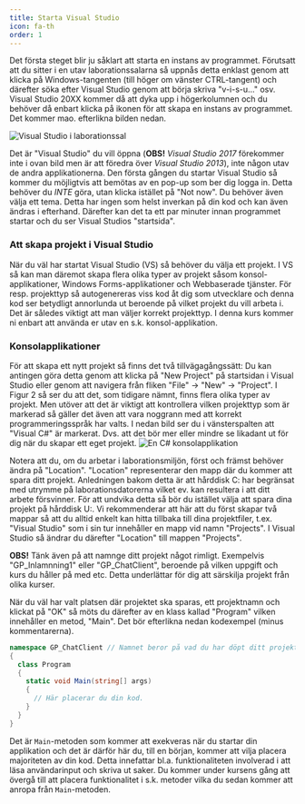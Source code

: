 ```yaml
---
title: Starta Visual Studio
icon: fa-th
order: 1
---
```


Det första steget blir ju såklart att starta en instans av programmet. Förutsatt att du sitter i en utav laborationssalarna så uppnås detta enklast genom att klicka på Windows-tangenten (till höger om vänster CTRL-tangent) och därefter söka efter Visual Studio genom att börja skriva "v-i-s-u…" osv. Visual Studio 20XX kommer då att dyka upp i högerkolumnen och du behöver då enbart klicka på ikonen för att skapa en instans av programmet. Det kommer mao. efterlikna bilden nedan.

<img src="{{ '/Images/image11.png' | relative_url }}" alt="Visual Studio i laborationssal" class="image centered"/>

Det är "Visual Studio" du vill öppna (**OBS!** _Visual Studio 2017_ förekommer inte i ovan bild men är att föredra över _Visual Studio 2013_), inte någon utav de andra applikationerna. Den första gången du startar Visual Studio så kommer du möjligtvis att bemötas av en pop-up som ber dig logga in. Detta behöver du *INTE* göra, utan klicka istället på "Not now". Du behöver även välja ett tema. Detta har ingen som helst inverkan på din kod och kan även ändras i efterhand. Därefter kan det ta ett par minuter innan programmet startar och du ser Visual Studios "startsida".

<h3>Att skapa projekt i Visual Studio</h3>
När du väl har startat Visual Studio (VS) så behöver du välja ett projekt. I VS så kan man däremot skapa flera olika typer av projekt såsom konsol-applikationer, Windows Forms-applikationer och Webbaserade tjänster. För resp. projekttyp så autogenereras viss kod åt dig som utvecklare och denna kod ser betydligt annorlunda ut beroende på vilket projekt du vill arbeta i. Det är således viktigt att man väljer korrekt projekttyp. I denna kurs kommer ni enbart att använda er utav en s.k. konsol-applikation.

<h3> Konsolapplikationer </h3>
För att skapa ett nytt projekt så finns det två tillvägagångssätt: Du kan antingen göra detta genom att klicka på "New Project" på startsidan i Visual Studio eller genom att navigera från fliken "File" -> "New" -> "Project". I Figur 2 så ser du att det, som tidigare nämnt, finns flera olika typer av projekt. Men utöver att det är viktigt att kontrollera vilken projekttyp som är markerad så gäller det även att vara noggrann med att korrekt programmeringsspråk har valts. I nedan bild ser du i vänsterspalten att "Visual C#" är markerat. Dvs. att det bör mer eller mindre se likadant ut för dig när du skapar ett eget projekt.

<img src="{{ '/Images/image13.png' | relative_url }}" alt="En C# konsolapplikation" class="image centered"/>

Notera att du, om du arbetar i laborationsmiljön, först och främst behöver ändra på "Location". "Location" representerar den mapp där du kommer att spara ditt projekt. Anledningen bakom detta är att hårddisk C: har begränsat med utrymme på laborationsdatorerna vilket ev. kan resultera i att ditt arbete försvinner. För att undvika detta så bör du istället välja att spara dina projekt på hårddisk U:. Vi rekommenderar att här att du först skapar två mappar så att du alltid enkelt kan hitta tillbaka till dina projektfiler, t.ex. "Visual Studio" som i sin tur innehåller en mapp vid namn "Projects". I Visual Studio så ändrar du därefter "Location" till mappen "Projects".

**OBS!** Tänk även på att namnge ditt projekt något rimligt. Exempelvis "GP_Inlamnning1" eller "GP_ChatClient", beroende på vilken uppgift och kurs du håller på med etc. Detta underlättar för dig att särskilja projekt från olika kurser.

När du väl har valt platsen där projektet ska sparas, ett projektnamn och klickat på "OK" så möts du därefter av en klass kallad "Program" vilken innehåller en metod, "Main". Det bör efterlikna nedan kodexempel (minus kommentarerna). 
```csharp
namespace GP_ChatClient // Namnet beror på vad du har döpt ditt projekt till.
{
  class Program
  {
    static void Main(string[] args)
    {
      // Här placerar du din kod.
    }
  }
}
```
Det är <code>Main</code>-metoden som kommer att exekveras när du startar din applikation och det är därför här du, till en början, kommer att vilja placera majoriteten av din kod. Detta innefattar bl.a. funktionaliteten involverad i att läsa användarinput och skriva ut saker. Du kommer under kursens gång att övergå till att placera funktionalitet i s.k. metoder vilka du sedan kommer att anropa från <code>Main</code>-metoden.
